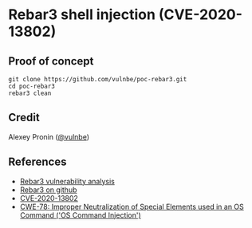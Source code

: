 Rebar3 shell injection (CVE-2020-13802)
=====

## Proof of concept

    git clone https://github.com/vulnbe/poc-rebar3.git
    cd poc-rebar3
    rebar3 clean

## Credit

Alexey Pronin ([@vulnbe](https://twitter.com/vulnbe))

## References

* [Rebar3 vulnerability analysis](https://vuln.be/post/rebar3-command-injection/)
* [Rebar3 on github](https://github.com/erlang/rebar3)
* [CVE-2020-13802](https://cve.mitre.org/cgi-bin/cvename.cgi?name=CVE-2020-13802)
* [CWE-78: Improper Neutralization of Special Elements used in an OS Command ('OS Command Injection')](https://cwe.mitre.org/data/definitions/78.html)
